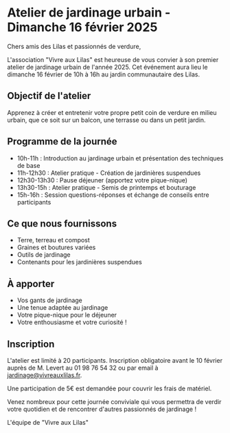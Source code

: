 # Atelier de jardinage urbain - Dimanche 16 février 2025

Chers amis des Lilas et passionnés de verdure,

L'association "Vivre aux Lilas" est heureuse de vous convier à son premier atelier de jardinage urbain de l'année 2025. Cet événement aura lieu le dimanche 16 février de 10h à 16h au jardin communautaire des Lilas.

## Objectif de l'atelier

Apprenez à créer et entretenir votre propre petit coin de verdure en milieu urbain, que ce soit sur un balcon, une terrasse ou dans un petit jardin.

## Programme de la journée

- 10h-11h : Introduction au jardinage urbain et présentation des techniques de base
- 11h-12h30 : Atelier pratique - Création de jardinières suspendues
- 12h30-13h30 : Pause déjeuner (apportez votre pique-nique)
- 13h30-15h : Atelier pratique - Semis de printemps et bouturage
- 15h-16h : Session questions-réponses et échange de conseils entre participants

## Ce que nous fournissons

- Terre, terreau et compost
- Graines et boutures variées
- Outils de jardinage
- Contenants pour les jardinières suspendues

## À apporter

- Vos gants de jardinage
- Une tenue adaptée au jardinage
- Votre pique-nique pour le déjeuner
- Votre enthousiasme et votre curiosité !

## Inscription

L'atelier est limité à 20 participants. Inscription obligatoire avant le 10 février auprès de M. Levert au 01 98 76 54 32 ou par email à jardinage@vivreauxlilas.fr.

Une participation de 5€ est demandée pour couvrir les frais de matériel.

Venez nombreux pour cette journée conviviale qui vous permettra de verdir votre quotidien et de rencontrer d'autres passionnés de jardinage !

L'équipe de "Vivre aux Lilas"
